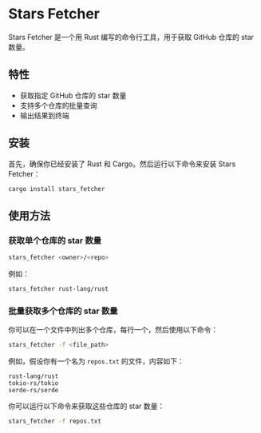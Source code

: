 # Stars Fetcher

Stars Fetcher 是一个用 Rust 编写的命令行工具，用于获取 GitHub 仓库的 star 数量。


## 特性

- 获取指定 GitHub 仓库的 star 数量
- 支持多个仓库的批量查询
- 输出结果到终端

## 安装

首先，确保你已经安装了 Rust 和 Cargo。然后运行以下命令来安装 Stars Fetcher：

```sh
cargo install stars_fetcher
```

## 使用方法

### 获取单个仓库的 star 数量

```sh
stars_fetcher <owner>/<repo>
```

例如：

```sh
stars_fetcher rust-lang/rust
```

### 批量获取多个仓库的 star 数量

你可以在一个文件中列出多个仓库，每行一个，然后使用以下命令：

```sh
stars_fetcher -f <file_path>
```

例如，假设你有一个名为 `repos.txt` 的文件，内容如下：

```
rust-lang/rust
tokio-rs/tokio
serde-rs/serde
```

你可以运行以下命令来获取这些仓库的 star 数量：

```sh
stars_fetcher -f repos.txt
```